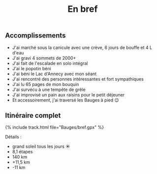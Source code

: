 ﻿---
title: "En bref"
permalink: /Bauges/bref/
sidebar:
  nav: "bauges"
enable_tracks: true
---

## Accomplissements

* J'ai marché sous la canicule avec une crève, 6 jours de bouffe et 4 L d'eau
* J'ai gravi 4 sommets de 2000+
* J'ai fait de l'escalade en solo intégral
* J'ai le popotin béni
* J'ai béni le Lac d'Annecy avec mon séant
* J'ai rencontré des personnes intéressantes et fort sympathiques
* J'ai lu 65 pages de mon bouquin
* J'ai survécu à une tempête de grêle
* J'ai improvisé un pain aux raisins pour le petit déjeuner
* Et accessoirement, j'ai traversé les Bauges à pied :wink:

## Itinéraire complet

{% include track.html file="Bauges/bref.gpx" %}

Détails :
* grand soleil tous les jours :sunny:
* 8,1 étapes
* 140 km
* +11,5 km
* -11 km
